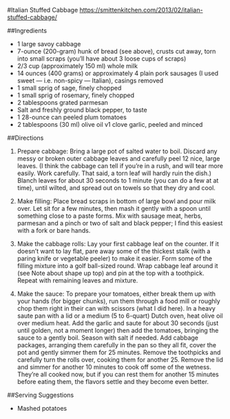 #Italian Stuffed Cabbage
https://smittenkitchen.com/2013/02/italian-stuffed-cabbage/

##Ingredients
- 1 large savoy cabbage
- 7-ounce (200-gram) hunk of bread (see above), crusts cut away, torn into small scraps (you’ll have about 3 loose cups of scraps)
- 2/3 cup (approximately 150 ml) whole milk
- 14 ounces (400 grams) or approximately 4 plain pork sausages (I used sweet — i.e. non-spicy — Italian), casings removed
- 1 small sprig of sage, finely chopped
- 1 small sprig of rosemary, finely chopped
- 2 tablespoons grated parmesan
- Salt and freshly ground black pepper, to taste
- 1 28-ounce can peeled plum tomatoes
- 2 tablespoons (30 ml) olive oil
v1 clove garlic, peeled and minced

##Directions

1. Prepare cabbage: Bring a large pot of salted water to boil. Discard any messy or broken outer cabbage leaves and carefully peel 12 nice, large leaves. (I think the cabbage can tell if you’re in a rush, and will tear more easily. Work carefully. That said, a torn leaf will hardly ruin the dish.) Blanch leaves for about 30 seconds to 1 minute (you can do a few at at time), until wilted, and spread out on towels so that they dry and cool.

2. Make filling: Place bread scraps in bottom of large bowl and pour milk over. Let sit for a few minutes, then mash it gently with a spoon until something close to a paste forms. Mix with sausage meat, herbs, parmesan and a pinch or two of salt and black pepper; I find this easiest with a fork or bare hands.

3. Make the cabbage rolls: Lay your first cabbage leaf on the counter. If it doesn’t want to lay flat, pare away some of the thickest stalk (with a paring knife or vegetable peeler) to make it easier. Form some of the filling mixture into a golf ball-sized round. Wrap cabbage leaf around it (see Note about shape up top) and pin at the top with a toothpick. Repeat with remaining leaves and mixture.

4. Make the sauce: To prepare your tomatoes, either break them up with your hands (for bigger chunks), run them through a food mill or roughly chop them right in their can with scissors (what I did here). In a heavy saute pan with a lid or a medium (5 to 6-quart) Dutch oven, heat olive oil over medium heat. Add the garlic and saute for about 30 seconds (just until golden, not a moment longer) then add the tomatoes, bringing the sauce to a gently boil. Season with salt if needed. Add cabbage packages, arranging them carefully in the pan so they all fit, cover the pot and gently simmer them for 25 minutes. Remove the toothpicks and carefully turn the rolls over, cooking them for another 25. Remove the lid and simmer for another 10 minutes to cook off some of the wetness. They’re all cooked now, but if you can rest them for another 15 minutes before eating them, the flavors settle and they become even better.

##Serving Suggestions
- Mashed potatoes


